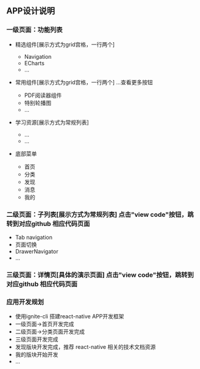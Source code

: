 ## APP设计说明

### 一级页面：功能列表
  - 精选组件[展示方式为grid宫格，一行两个]
    - Navigation
    - ECharts
    - ...
  
  - 常用组件[展示方式为grid宫格，一行两个] ...查看更多按钮
    - PDF阅读器组件
    - 特别轮播图
    - ...
    
  - 学习资源[展示方式为常规列表]
    - ...
    - ...
    
  - 底部菜单
    - 首页
    - 分类
    - 发现
    - 消息
    - 我的

### 二级页面：子列表[展示方式为常规列表]  点击"view code"按钮，跳转到对应github 相应代码页面
  - Tab navigation
  - 页面切换
  - DrawerNavigator
  - ...

### 三级页面：详情页[具体的演示页面] 点击"view code"按钮，跳转到对应github 相应代码页面

### 应用开发规划
  - 使用ignite-cli 搭建react-native APP开发框架
  - 一级页面->首页开发完成
  - 二级页面->分类页面开发完成
  - 三级页面开发完成
  - 发现版块开发完成，推荐 react-native 相关的技术文档资源 
  - 我的版块开始开发
  - ...
